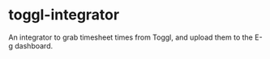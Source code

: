 # toggl-integrator

An integrator to grab timesheet times from Toggl, and upload them to the E-g dashboard.
